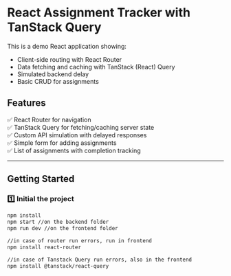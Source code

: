 # React Assignment Tracker with TanStack Query

This is a demo React application showing:

- Client-side routing with React Router
- Data fetching and caching with TanStack (React) Query
- Simulated backend delay
- Basic CRUD for assignments

## Features

✅ React Router for navigation  
✅ TanStack Query for fetching/caching server state  
✅ Custom API simulation with delayed responses  
✅ Simple form for adding assignments  
✅ List of assignments with completion tracking  

---

## Getting Started

### 1️⃣ Initial the project

```bash
npm install
npm start //on the backend folder
npm run dev //on the frontend folder

//in case of router run errors, run in frontend
npm install react-router

//in case of Tanstack Query run errors, also in the frontend
npm install @tanstack/react-query